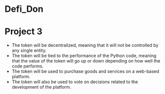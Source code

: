 # Defi_Don
# Project 3 
- The token will be decentralized, meaning that it will not be controlled by any single entity.
- The token will be tied to the performance of the Python code, meaning that the value of the token will go up or down depending on how well the code performs.
- The token will be used to purchase goods and services on a web-based platform.
- The token will also be used to vote on decisions related to the development of the platform.
